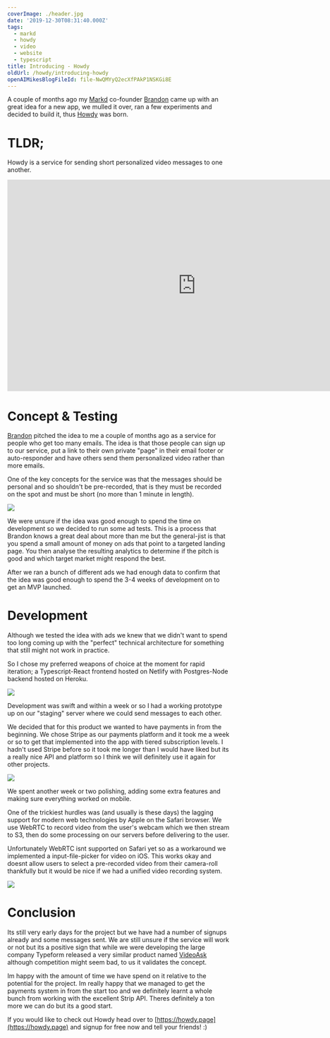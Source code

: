 ```yaml
---
coverImage: ./header.jpg
date: '2019-12-30T08:31:40.000Z'
tags:
  - markd
  - howdy
  - video
  - website
  - typescript
title: Introducing - Howdy
oldUrl: /howdy/introducing-howdy
openAIMikesBlogFileId: file-NwQMYyQ2ecXfPAkP1NSKGi8E
---
```


A couple of months ago my [Markd](https://markd.ltd/) co-founder [Brandon](https://www.linkedin.com/in/theBrandonWu) came up with an great idea for a new app, we mulled it over, ran a few experiments and decided to build it, thus [Howdy](https://howdy.page/) was born.

<!-- more -->

# TLDR;

Howdy is a service for sending short personalized video messages to one another.

<iframe width="853" height="480" src="https://www.youtube.com/embed/WbT3Lkynx9g" frameborder="0" allow="autoplay; encrypted-media" allowfullscreen></iframe>

# Concept & Testing

[Brandon](https://www.linkedin.com/in/theBrandonWu) pitched the idea to me a couple of months ago as a service for people who get too many emails. The idea is that those people can sign up to our service, put a link to their own private "page" in their email footer or auto-responder and have others send them personalized video rather than more emails.

One of the key concepts for the service was that the messages should be personal and so shouldn't be pre-recorded, that is they must be recorded on the spot and must be short (no more than 1 minute in length).

[![](./record-60.png)](./record-60.png)

We were unsure if the idea was good enough to spend the time on development so we decided to run some ad tests. This is a process that Brandon knows a great deal about more than me but the general-jist is that you spend a small amount of money on ads that point to a targeted landing page. You then analyse the resulting analytics to determine if the pitch is good and which target market might respond the best.

After we ran a bunch of different ads we had enough data to confirm that the idea was good enough to spend the 3-4 weeks of development on to get an MVP launched.

# Development

Although we tested the idea with ads we knew that we didn't want to spend too long coming up with the "perfect" technical architecture for something that still might not work in practice.

So I chose my preferred weapons of choice at the moment for rapid iteration; a Typescript-React frontend hosted on Netlify with Postgres-Node backend hosted on Heroku.

[![](./heroku.png)](./heroku.png)

Development was swift and within a week or so I had a working prototype up on our "staging" server where we could send messages to each other.

We decided that for this product we wanted to have payments in from the beginning. We chose Stripe as our payments platform and it took me a week or so to get that implemented into the app with tiered subscription levels. I hadn't used Stripe before so it took me longer than I would have liked but its a really nice API and platform so I think we will definitely use it again for other projects.

[![](./sub.png)](./sub.png)

We spent another week or two polishing, adding some extra features and making sure everything worked on mobile.

One of the trickiest hurdles was (and usually is these days) the lagging support for modern web technologies by Apple on the Safari browser. We use WebRTC to record video from the user's webcam which we then stream to S3, then do some processing on our servers before delivering to the user.

Unfortunately WebRTC isnt supported on Safari yet so as a workaround we implemented a input-file-picker for video on iOS. This works okay and doesnt allow users to select a pre-recorded video from their camera-roll thankfully but it would be nice if we had a unified video recording system.

[![](./ios.png)](./ios.png)

# Conclusion

Its still very early days for the project but we have had a number of signups already and some messages sent. We are still unsure if the service will work or not but its a positive sign that while we were developing the large company Typeform released a very similar product named [VideoAsk](https://www.videoask.com/) although competition might seem bad, to us it validates the concept.

Im happy with the amount of time we have spend on it relative to the potential for the project. Im really happy that we managed to get the payments system in from the start too and we definitely learnt a whole bunch from working with the excellent Strip API. Theres definitely a ton more we can do but its a good start.

If you would like to check out Howdy head over to [https://howdy.page](https://howdy.page) and signup for free now and tell your friends! :)
